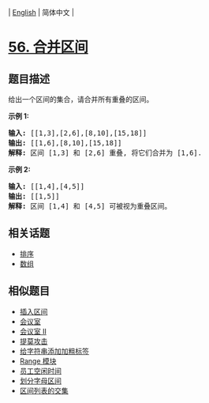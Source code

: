 
| [English](README_EN.md) | 简体中文 |

# [56. 合并区间](https://leetcode-cn.com/problems/merge-intervals/)

## 题目描述

<p>给出一个区间的集合，请合并所有重叠的区间。</p>

<p><strong>示例 1:</strong></p>

<pre><strong>输入:</strong> [[1,3],[2,6],[8,10],[15,18]]
<strong>输出:</strong> [[1,6],[8,10],[15,18]]
<strong>解释:</strong> 区间 [1,3] 和 [2,6] 重叠, 将它们合并为 [1,6].
</pre>

<p><strong>示例&nbsp;2:</strong></p>

<pre><strong>输入:</strong> [[1,4],[4,5]]
<strong>输出:</strong> [[1,5]]
<strong>解释:</strong> 区间 [1,4] 和 [4,5] 可被视为重叠区间。</pre>


## 相关话题

- [排序](https://leetcode-cn.com/tag/sort)
- [数组](https://leetcode-cn.com/tag/array)

## 相似题目

- [插入区间](../insert-interval/README.md)
- [会议室](../meeting-rooms/README.md)
- [会议室 II](../meeting-rooms-ii/README.md)
- [提莫攻击](../teemo-attacking/README.md)
- [给字符串添加加粗标签](../add-bold-tag-in-string/README.md)
- [Range 模块](../range-module/README.md)
- [员工空闲时间](../employee-free-time/README.md)
- [划分字母区间](../partition-labels/README.md)
- [区间列表的交集](../interval-list-intersections/README.md)
